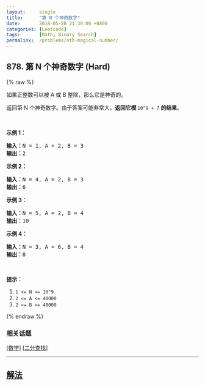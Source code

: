 ```yaml
---
layout:     single
title:      "第 N 个神奇数字"
date:       2018-05-28 21:30:00 +0800
categories: [Leetcode]
tags:       [Math, Binary Search]
permalink:  /problems/nth-magical-number/
---
```


## 878. 第 N 个神奇数字 (Hard)

{% raw %}

<p>如果正整数可以被 A 或 B 整除，那么它是神奇的。</p>

<p>返回第 N 个神奇数字。由于答案可能非常大，<strong>返回它模&nbsp;</strong><code>10^9 + 7</code>&nbsp;<strong>的结果</strong>。</p>

<p>&nbsp;</p>

<ol>
</ol>

<p><strong>示例 1：</strong></p>

<pre><strong>输入：</strong>N = 1, A = 2, B = 3
<strong>输出：</strong>2
</pre>

<p><strong>示例&nbsp;2：</strong></p>

<pre><strong>输入：</strong>N = 4, A = 2, B = 3
<strong>输出：</strong>6
</pre>

<p><strong>示例 3：</strong></p>

<pre><strong>输入：</strong>N = 5, A = 2, B = 4
<strong>输出：</strong>10
</pre>

<p><strong>示例 4：</strong></p>

<pre><strong>输入：</strong>N = 3, A = 6, B = 4
<strong>输出：</strong>8
</pre>

<p>&nbsp;</p>

<p><strong>提示：</strong></p>

<ol>
	<li><code>1 &lt;= N&nbsp;&lt;= 10^9</code></li>
	<li><code>2 &lt;= A&nbsp;&lt;= 40000</code></li>
	<li><code>2 &lt;= B&nbsp;&lt;= 40000</code></li>
</ol>

{% endraw %}

### 相关话题
  [[数学](https://github.com/awesee/leetcode/tree/main/tag/math/README.md)]
  [[二分查找](https://github.com/awesee/leetcode/tree/main/tag/binary-search/README.md)]

---

## [解法](https://github.com/awesee/leetcode/tree/main/problems/nth-magical-number)
